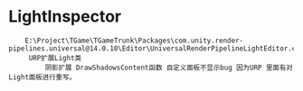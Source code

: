 # LightInspector
        E:\Project\TGame\TGameTrunk\Packages\com.unity.render-pipelines.universal@14.0.10\Editor\UniversalRenderPipelineLightEditor.cs 
         URP扩展Light类 
             阴影扩展 DrawShadowsContent函数 自定义面板不显示bug 因为URP 里面有对Light面板进行重写。

